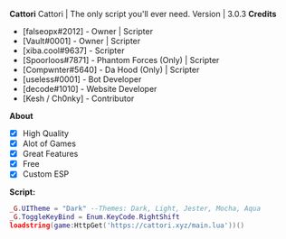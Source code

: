 **__Cattori__**
Cattori | The only script you'll ever need.
Version | 3.0.3
**__Credits__**
* [falseopx#2012] - Owner | Scripter <br/>
* [Vault#0001] - Owner | Scripter <br/>
* [xiba.cool#9637] - Scripter <br/>
* [Spoorloos#7871] - Phantom Forces (Only) | Scripter <br/>
* [Compwnter#5640] - Da Hood (Only) | Scripter <br/>
* [useless#0001] - Bot Developer <br/>
* [decode#1010] - Website Developer <br/>
* [Kesh / Ch0nky] - Contributor <br/>

**__About__**
- [x] High Quality
- [x] Alot of Games
- [x] Great Features
- [x] Free 
- [x] Custom ESP

**__Script:__**
```lua
_G.UITheme = "Dark" --Themes: Dark, Light, Jester, Mocha, Aqua
_G.ToggleKeyBind = Enum.KeyCode.RightShift
loadstring(game:HttpGet('https://cattori.xyz/main.lua'))()
```
